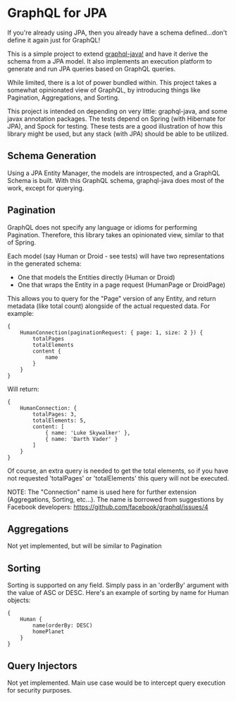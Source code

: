GraphQL for JPA
===============

If you're already using JPA, then you already have a schema defined...don't define it again just for GraphQL!

This is a simple project to extend [graphql-java!](https://github.com/andimarek/graphql-java) and have it derive the
schema from a JPA model.  It also implements an execution platform to generate and run JPA queries based on
GraphQL queries.

While limited, there is a lot of power bundled within.  This project takes a somewhat opinionated view of GraphQL, by
introducing things like Pagination, Aggregations, and Sorting.

This project is intended on depending on very little: graphql-java, and some javax annotation packages.  The tests depend
on Spring (with Hibernate for JPA), and Spock for testing.  These tests are a good illustration of how this library might
be used, but any stack (with JPA) should be able to be utilized.

Schema Generation
-----------------

Using a JPA Entity Manager, the models are introspected, and a GraphQL Schema is built.  With this GraphQL schema,
graphql-java does most of the work, except for querying.

Pagination
----------

GraphQL does not specify any language or idioms for performing Pagination.  Therefore, this library takes an opinionated
view, similar to that of Spring.

Each model (say Human or Droid - see tests) will have two representations in the generated schema:

- One that models the Entities directly (Human or Droid)
- One that wraps the Entity in a page request (HumanPage or DroidPage)

This allows you to query for the "Page" version of any Entity, and return metadata (like total count) alongside of the
actual requested data.  For example:

    {
        HumanConnection(paginationRequest: { page: 1, size: 2 }) {
            totalPages
            totalElements
            content {
                name
            }
        }
    }

Will return:

    {
        HumanConnection: {
            totalPages: 3,
            totalElements: 5,
            content: [
                { name: 'Luke Skywalker' },
                { name: 'Darth Vader' }
            ]
        }
    }

Of course, an extra query is needed to get the total elements, so if you have not requested 'totalPages' or 'totalElements'
this query will not be executed.

NOTE: The "Connection" name is used here for further extension (Aggregations, Sorting, etc...).  The name is borrowed
from suggestions by Facebook developers: https://github.com/facebook/graphql/issues/4

Aggregations
------------

Not yet implemented, but will be similar to Pagination

Sorting
-------

Sorting is supported on any field.  Simply pass in an 'orderBy' argument with the value of ASC or DESC.  Here's an example
of sorting by name for Human objects:

    {
        Human {
            name(orderBy: DESC)
            homePlanet
        }
    }

Query Injectors
---------------

Not yet implemented.  Main use case would be to intercept query execution for security purposes.